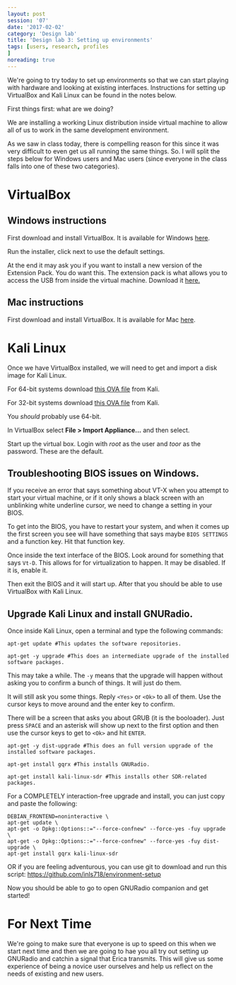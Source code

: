 ```yaml
--- 
layout: post 
session: '07' 
date: '2017-02-02' 
category: 'Design lab' 
title: 'Design lab 3: Setting up environments' 
tags: [users, research, profiles			
] 
noreading: true
--- 
```


We're going to try today to set up environments so that we can start playing with hardware and looking at existing interfaces. 
Instructions for setting up VirtualBox and Kali Linux can be found in the notes below. 

<excerpt/>

First things first: what are we doing?

We are installing a working Linux distribution inside virtual machine to allow all of us to work in the same development environment. 

As we saw in class today, there is compelling reason for this since it was very difficult to even get us all running the same things. So. I will split the steps below for Windows users and Mac users (since everyone in the class falls into one of these two categories). 

# VirtualBox

## Windows instructions

First download and install VirtualBox. 
It is available for Windows <a href="http://download.virtualbox.org/virtualbox/5.1.14/VirtualBox-5.1.14-112924-Win.exe" target="_blank">here</a>. 

Run the installer, click next to use the default settings. 

At the end it may ask you if you want to install a new version of the Extension Pack. 
You do want this. 
The extension pack is what allows you to access the USB from inside the virtual machine. 
Download it <a href="http://download.virtualbox.org/virtualbox/5.1.14/Oracle_VM_VirtualBox_Extension_Pack-5.1.14-112924.vbox-extpack" target="_blank">here.</a>

## Mac instructions

First download and install VirtualBox. 
It is available for Mac <a href="http://download.virtualbox.org/virtualbox/5.1.14/VirtualBox-5.1.14-112924-OSX.dmg" target="_blank">here</a>. 

# Kali Linux

Once we have VirtualBox installed, we will need to get and import a disk image for Kali Linux. 

For 64-bit systems download <a href="https://images.offensive-security.com/virtual-images/Kali-Linux-2016.2-vbox-amd64.ova" target="_blank">this OVA file</a> from Kali. 

For 32-bit systems download <a href="https://images.offensive-security.com/virtual-images/Kali-Linux-2016.2-vbox-i686.ova" target="_blank">this OVA file</a> from Kali. 

You *should* probably use 64-bit. 

In VirtualBox select **File > Import Appliance...** and then select. 

Start up the virtual box. Login with *root* as the user and *toor* as the password. 
These are the default. 

## Troubleshooting BIOS issues on Windows. 

If you receive an error that says something about VT-X when you attempt to start your virtual machine, or if it only shows a black screen with an unblinking white underline cursor, we need to change a setting in your BIOS. 

To get into the BIOS, you have to restart your system, and when it comes up the first screen you see will have something that says maybe `BIOS SETTINGS` and a function key. Hit that function key. 

Once inside the text interface of the BIOS. Look around for something that says `Vt-D`. This allows for for virtualization to happen. It may be disabled. If it is, enable it. 

Then exit the BIOS and it will start up. After that you should be able to use VirtualBox with Kali Linux. 

## Upgrade Kali Linux and install GNURadio.

Once inside Kali Linux, open a terminal and type the following commands:

`apt-get update #This updates the software repositories.`

`apt-get -y upgrade #This does an intermediate upgrade of the installed software packages.` 

This may take a while. The `-y` means that the upgrade will happen without asking you to confirm a bunch of things. It will just do them. 

It will still ask you some things. Reply `<Yes>` or `<Ok>` to all of them. Use the cursor keys to move around and the enter key to confirm. 

There will be a screen that asks you about GRUB (it is the booloader). Just press `SPACE` and an asterisk will show up next to the first option and then use the cursor keys to get to `<Ok>` and hit `ENTER`.

`apt-get -y dist-upgrade #This does an full version upgrade of the installed software packages.`

`apt-get install gqrx #This installs GNURadio.`

`apt-get install kali-linux-sdr #This installs other SDR-related packages.`

For a COMPLETELY interaction-free upgrade and install, you can just copy and paste the following:

```
DEBIAN_FRONTEND=noninteractive \
apt-get update \
apt-get -o Dpkg::Options::="--force-confnew" --force-yes -fuy upgrade \
apt-get -o Dpkg::Options::="--force-confnew" --force-yes -fuy dist-upgrade \
apt-get install gqrx kali-linux-sdr
```

OR if you are feeling adventurous, you can use git to download and run this script: https://github.com/inls718/environment-setup

Now you should be able to go to open GNURadio companion and get started!

# For Next Time

We're going to make sure that everyone is up to speed on this when we start next time and then we are going to hae you all try out setting up GNURadio and catchin a signal that Erica transmits. This will give us some experience of being a novice user ourselves and help us reflect on the needs of existing and new users. 
